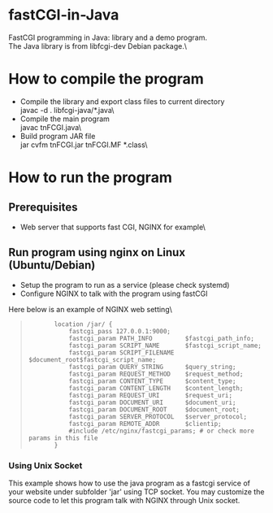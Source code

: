 # fastCGI-in-Java
FastCGI programming in Java: library and a demo program. \
The Java library is from libfcgi-dev Debian package.\
# How to compile the program
- Compile the library and export class files to current directory\
javac -d . libfcgi-java/*.java\
- Compile the main program\
javac tnFCGI.java\
- Build program JAR file\
jar cvfm tnFCGI.jar tnFCGI.MF *.class\
# How to run the program
## Prerequisites
- Web server that supports fast CGI, NGINX for example\
## Run program using nginx on Linux (Ubuntu/Debian)
- Setup the program to run as a service (please check systemd)
- Configure NGINX to talk with the program using fastCGI

Here below is an example of NGINX web setting\
>            location /jar/ {
>                fastcgi_pass 127.0.0.1:9000;
>                fastcgi_param PATH_INFO         $fastcgi_path_info;
>                fastcgi_param SCRIPT_NAME       $fastcgi_script_name;
>                fastcgi_param SCRIPT_FILENAME   $document_root$fastcgi_script_name;
>                fastcgi_param QUERY_STRING      $query_string;
>                fastcgi_param REQUEST_METHOD    $request_method;
>                fastcgi_param CONTENT_TYPE      $content_type;
>                fastcgi_param CONTENT_LENGTH    $content_length;
>                fastcgi_param REQUEST_URI       $request_uri;
>                fastcgi_param DOCUMENT_URI      $document_uri;
>                fastcgi_param DOCUMENT_ROOT     $document_root;
>                fastcgi_param SERVER_PROTOCOL   $server_protocol;
>                fastcgi_param REMOTE_ADDR       $clientip;
>                #include /etc/nginx/fastcgi_params; # or check more params in this file
>            }
### Using Unix Socket
This example shows how to use the java program as a fastcgi service of your website under subfolder 'jar' using TCP socket. You may customize the source code to let this program talk with NGINX through Unix socket. 
